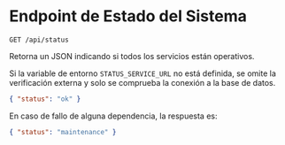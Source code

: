 # Endpoint de Estado del Sistema

`GET /api/status`

Retorna un JSON indicando si todos los servicios están operativos.

Si la variable de entorno `STATUS_SERVICE_URL` no está definida, se omite la
verificación externa y solo se comprueba la conexión a la base de datos.

```json
{ "status": "ok" }
```

En caso de fallo de alguna dependencia, la respuesta es:

```json
{ "status": "maintenance" }
```
